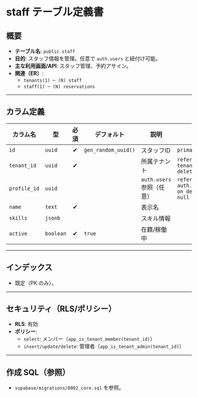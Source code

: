 # staff テーブル定義書

## 概要
- **テーブル名**: `public.staff`
- **目的**: スタッフ情報を管理。任意で `auth.users` と紐付け可能。
- **主な利用画面/API**: スタッフ管理、予約アサイン。
- **関連（ER）**:
  - `tenants(1) ─ (N) staff`
  - `staff(1) ─ (N) reservations`

---

## カラム定義

| カラム名 | 型 | 必須 | デフォルト | 説明 | 制約 |
| --- | --- | :-: | --- | --- | --- |
| `id` | `uuid` | ✔︎ | `gen_random_uuid()` | スタッフID | `primary key` |
| `tenant_id` | `uuid` | ✔︎ |  | 所属テナント | `references tenants(id) on delete cascade` |
| `profile_id` | `uuid` |  |  | `auth.users` 参照（任意） | `references auth.users(id) on delete set null` |
| `name` | `text` | ✔︎ |  | 表示名 |  |
| `skills` | `jsonb` |  |  | スキル情報 |  |
| `active` | `boolean` | ✔︎ | `true` | 在籍/稼働中 |  |

---

## インデックス
- 既定（PK のみ）。

---

## セキュリティ（RLS/ポリシー）
- **RLS**: 有効
- **ポリシー**:
  - `select`: メンバー（`app_is_tenant_member(tenant_id)`）
  - `insert/update/delete`: 管理者（`app_is_tenant_admin(tenant_id)`）

---

## 作成 SQL（参照）
- `supabase/migrations/0002_core.sql` を参照。

